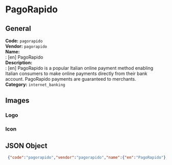 # PagoRapido 
## General 
**Code:** `pagorapido`  
**Vendor:** `pagorapido`  
**Name:**  
:	[en] PagoRapido  
**Description:**  
: [en] PagoRapido is a popular Italian online payment method enabling Italian consumers to make online payments directly from their bank account. PagoRapido payments are guaranteed to merchants.  
**Category:** `internet_banking`  
## Images 
### Logo 
### Icon 
## JSON Object 
```json
 {"code":"pagorapido","vendor":"pagorapido","name":{"en":"PagoRapido"},"description":{"en":"PagoRapido is a popular Italian online payment method enabling Italian consumers to make online payments directly from their bank account. PagoRapido payments are guaranteed to merchants."},"countries":null,"category":"internet_banking"}```  
